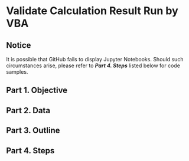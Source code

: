 # Validate Calculation Result Run by VBA
## Notice
It is possible that GitHub fails to display Jupyter Notebooks. Should such circumstances arise, please refer to ***Part 4. Steps*** listed below for code samples.

## Part 1. Objective

## Part 2. Data

## Part 3. Outline

## Part 4. Steps
